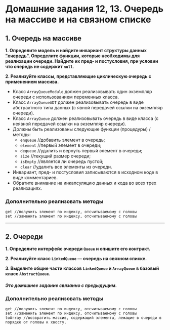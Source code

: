 # Домашние задания 12, 13. Очередь на массиве и на связном списке
## 1. Очередь на массиве

  **1. Определите модель и найдите инвариант структуры данных ["очередь"](https://ru.wikipedia.org/wiki/%D0%9E%D1%87%D0%B5%D1%80%D0%B5%D0%B4%D1%8C_(%D0%BF%D1%80%D0%BE%D0%B3%D1%80%D0%B0%D0%BC%D0%BC%D0%B8%D1%80%D0%BE%D0%B2%D0%B0%D0%BD%D0%B8%D0%B5)).      Определите функции, которые необходимы для реализации очереди. Найдите их пред- и постусловия, при условии что очередь не содержит `null`**.
  
  **2. Реализуйте классы, представляющие циклическую очередь с применением массива.**

- Класс `ArrayQueueModule` должен реализовывать один экземпляр очереди с использованием переменных класса.
- Класс `ArrayQueueADT` должен реализовывать очередь в виде абстрактного типа данных (с явной передачей ссылки на экземпляр очереди).
- Класс `ArrayQueue` должен реализовывать очередь в виде класса (с неявной передачей ссылки на экземпляр очереди).
- Должны быть реализованы следующие функции (процедуры) / методы:  
  - `enqueue` //добавить элемент в очередь;
  - `element` //первый элемент в очереди;
  - `dequeue` //удалить и вернуть первый элемент в очереди;
  - `size` //текущий размер очереди;
  - `isEmpty` //является ли очередь пустой;
  - `clear` //удалить все элементы из очереди.
- Инвариант, пред- и постусловия записываются в исходном коде в виде комментариев.
- Обратите внимание на инкапсуляцию данных и кода во всех трех реализациях.
  
### Дополнительно реализовать методы

    get //получить элемент по индексу, отсчитываемому с головы
    set //заменить элемент по индексу, отсчитываемому с головы
___

## 2. Очереди

 **1. Определите интерфейс очереди `Queue` и опишите его контракт.**

 **2. Реализуйте класс `LinkedQueue` — очередь на связном списке.**

 **3. Выделите общие части классов `LinkedQueue` и `ArrayQueue` в базовый класс `AbstractQueue`.**

#### *Это домашнее задание связанно с предыдущим.*

### Дополнительно реализовать методы

    get //получить элемент по индексу, отсчитываемому с головы
    set //заменить элемент по индексу, отсчитываемому с головы
    toArray //возвратить массив, содержащий элементы, лежащие в очереди в порядке от головы к хвосту.
